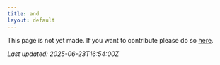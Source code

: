 ```yaml
---
title: and
layout: default
---
```


This page is not yet made. If you want to contribute please do so [here](https://github.com/CrazyH2/Bigstone/blob/wiki/components/and.md).

_Last updated: 2025-06-23T16:54:00Z_
